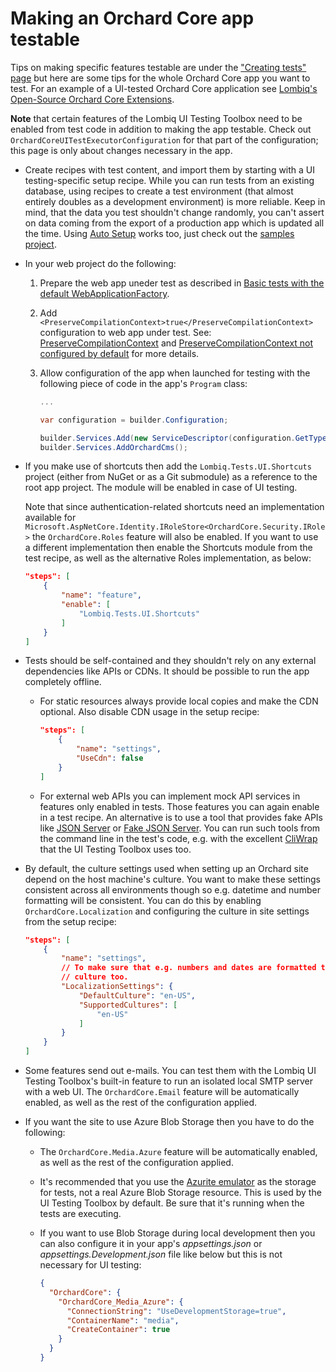 # Making an Orchard Core app testable

Tips on making specific features testable are under the ["Creating tests" page](CreatingTests.md) but here are some tips for the whole Orchard Core app you want to test. For an example of a UI-tested Orchard Core application see [Lombiq's Open-Source Orchard Core Extensions](https://github.com/Lombiq/Open-Source-Orchard-Core-Extensions).

**Note** that certain features of the Lombiq UI Testing Toolbox need to be enabled from test code in addition to making the app testable. Check out `OrchardCoreUITestExecutorConfiguration` for that part of the configuration; this page is only about changes necessary in the app.

- Create recipes with test content, and import them by starting with a UI testing-specific setup recipe. While you can run tests from an existing database, using recipes to create a test environment (that almost entirely doubles as a development environment) is more reliable. Keep in mind, that the data you test shouldn't change randomly, you can't assert on data coming from the export of a production app which is updated all the time. Using [Auto Setup](https://docs.orchardcore.net/en/dev/docs/reference/modules/AutoSetup/) works too, just check out the [samples project](../../Lombiq.Tests.UI.Samples/Readme.md).
- In your web project do the following:
  1. Prepare the web app uneder test as described in [Basic tests with the default WebApplicationFactory](https://docs.microsoft.com/en-us/aspnet/core/test/integration-tests?source=recommendations&view=aspnetcore-6.0#basic-tests-with-the-default-webapplicationfactory).
  2. Add `<PreserveCompilationContext>true</PreserveCompilationContext>` configuration to web app under test. See: [PreserveCompilationContext](https://learn.microsoft.com/en-us/dotnet/core/project-sdk/msbuild-props#preservecompilationcontext) and [PreserveCompilationContext not configured by default](https://learn.microsoft.com/en-us/dotnet/core/compatibility/aspnet-core/6.0/preservecompilationcontext-not-set-by-default) for more details.
  3. Allow configuration of the app when launched for testing with the following piece of code in the app's `Program` class:

        ```csharp
        ...

        var configuration = builder.Configuration;

        builder.Services.Add(new ServiceDescriptor(configuration.GetType(), configuration));
        builder.Services.AddOrchardCms();
        ```

- If you make use of shortcuts then add the `Lombiq.Tests.UI.Shortcuts` project (either from NuGet or as a Git submodule) as a reference to the root app project. The module will be enabled in case of UI testing.

  Note that since authentication-related shortcuts need an implementation available for `Microsoft.AspNetCore.Identity.IRoleStore<OrchardCore.Security.IRole>` the `OrchardCore.Roles` feature will also be enabled. If you want to use a different implementation then enable the Shortcuts module from the test recipe, as well as the alternative Roles implementation, as below:

    ```json
    "steps": [
        {
            "name": "feature",
            "enable": [
                "Lombiq.Tests.UI.Shortcuts"
            ]
        }
    ]
    ```

- Tests should be self-contained and they shouldn't rely on any external dependencies like APIs or CDNs. It should be possible to run the app completely offline.
  - For static resources always provide local copies and make the CDN optional. Also disable CDN usage in the setup recipe:

    ```json
    "steps": [
        {
            "name": "settings",
            "UseCdn": false
        }
    ]
    ```

  - For external web APIs you can implement mock API services in features only enabled in tests. Those features you can again enable in a test recipe. An alternative is to use a tool that provides fake APIs like [JSON Server](https://github.com/typicode/json-server) or [Fake JSON Server](https://github.com/ttu/dotnet-fake-json-server). You can run such tools from the command line in the test's code, e.g. with the excellent [CliWrap](https://github.com/Tyrrrz/CliWrap) that the UI Testing Toolbox uses too.
- By default, the culture settings used when setting up an Orchard site depend on the host machine's culture. You want to make these settings consistent across all environments though so e.g. datetime and number formatting will be consistent. You can do this by enabling `OrchardCore.Localization` and configuring the culture in site settings from the setup recipe:

    ```json
    "steps": [
        {
            "name": "settings",
            // To make sure that e.g. numbers and dates are formatted the same way on all machines we have to specify the
            // culture too.
            "LocalizationSettings": {
                "DefaultCulture": "en-US",
                "SupportedCultures": [
                    "en-US"
                ]
            }
        }
    ]
    ```

- Some features send out e-mails. You can test them with the Lombiq UI Testing Toolbox's built-in feature to run an isolated local SMTP server with a web UI. The `OrchardCore.Email` feature will be automatically enabled, as well as the rest of the configuration applied.
- If you want the site to use Azure Blob Storage then you have to do the following:
  - The `OrchardCore.Media.Azure` feature will be automatically enabled, as well as the rest of the configuration applied.
  - It's recommended that you use the [Azurite emulator](https://docs.microsoft.com/en-us/azure/storage/common/storage-use-azurite) as the storage for tests, not a real Azure Blob Storage resource. This is used by the UI Testing Toolbox by default. Be sure that it's running when the tests are executing.
  - If you want to use Blob Storage during local development then you can also configure it in your app's _appsettings.json_ or _appsettings.Development.json_ file like below but this is not necessary for UI testing:

    ```json
    {
      "OrchardCore": {
        "OrchardCore_Media_Azure": {
          "ConnectionString": "UseDevelopmentStorage=true",
          "ContainerName": "media",
          "CreateContainer": true
        }
      }
    }
    ```
